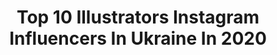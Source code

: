 ---
title: Top 10 Illustrators Instagram Influencers In Ukraine In 2020
description: >-
  Find top illustrators Instagram influencers in Ukraine in 2020. Most popular hashtags: #doodle #artist #savetheplanet #stayhome.
platform: Instagram
profiles:
  - username: "lanaillustrations"
    fullname: >-
      SVITLANA ❣️ ILLUSTRATOR
    location: "Ukraine"
    followers: 6642
    engagement: 1100
    commentsToLikes: 0.023860
    id: ck134d4wnvv6v0i19kqmbxnb6
    verified: false
    hashtags: "#homewear, #sweden, #timelapse, #shopping"
  - username: "victoria_kagalovska"
    fullname: >-
      Artist Victoria Kagalovska
    location: "Ukraine"
    followers: 102061
    engagement: 202
    commentsToLikes: 0.110948
    id: ck55minkc41rn0i115o7uqxk3
    verified: false
    hashtags: "#artbrushchallenge"
  - username: "dukhovnoe_litso"
    fullname: >-
      Maria Oz
    location: "Ukraine"
    followers: 135909
    engagement: 270
    commentsToLikes: 0.011290
    id: ck5zxhkuu80tt0i14cufsav5i
    verified: true
    hashtags: "#honorview30pro"
  - username: "sadova_art"
    fullname: >-
      SADOVA IRYNA ☾ ILLUSTRATOR
    location: "Ukraine"
    followers: 13349
    engagement: 476
    commentsToLikes: 0.033087
    id: ck0vuvwpzmej40i192rivv97v
    verified: false
    hashtags: "#inthecastle, #bookcharacter, #oldlibrary, #workplace"
  - username: "anni_tett"
    fullname: >-
      Tania Yakunova
    location: "Ukraine"
    followers: 6016
    engagement: 1565
    commentsToLikes: 0.028249
    id: ckaotc3ysv9i40i78j4dt2lav
    verified: false
    hashtags: "#leadership, #bookcoverdesign, #doodlesofinstagram, #womenillustrators"
  - username: "tanyachulkova"
    fullname: >-
      Fashion illustrator - Ukraine
    location: "Ukraine"
    followers: 52264
    engagement: 219
    commentsToLikes: 0.011144
    id: ck6uht1znb2w90j716uepdbrr
    verified: false
    hashtags: "#chanellelift, #sketbook, #dior, #covid"
  - username: "nataly_owl"
    fullname: >-
      Natalia Shaloshvili
    location: "Ukraine"
    followers: 16948
    engagement: 1411
    commentsToLikes: 0.019656
    id: ck8t5hlt1a6g30j78w17u23is
    verified: false
    hashtags: "#painter, #acrylicpaint, #childrensbooks, #childrenbookart"
  - username: "dashahorb"
    fullname: >-
      Dasha Horb | Illustrator
    location: "Ukraine"
    followers: 6301
    engagement: 1084
    commentsToLikes: 0.043656
    id: ck6tuecsrfupo0j71doinmhrm
    verified: false
    hashtags: "#illustrationart, #artwork, #watercolorartwork, #illust"
  - username: "oliamuza"
    fullname: >-
      muza
    location: "Ukraine"
    followers: 10820
    engagement: 838
    commentsToLikes: 0.023878
    id: ck5zrdzuhwenv0i14pl4x7hea
    verified: false
    hashtags: "#watercolor, #vegan, #creepy, #inktober2019"
  - username: "marthaoborska"
    fullname: >-
      Martha’s aesthetic daybook
    location: "Ukraine"
    followers: 17554
    engagement: 361
    commentsToLikes: 0.032543
    id: ck0w14uevhkgf0i19946zbnxk
    verified: false
    hashtags: "#nastyaivleeva, #billieeilish, #vibe, #onobeauty"
---